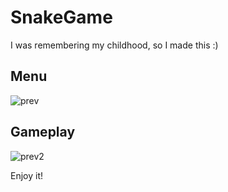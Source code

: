 # SnakeGame

I was remembering my childhood, so I made this :)

## Menu 
![prev](img/snake1.png)

## Gameplay
![prev2](img/snake2.png)

Enjoy it!
